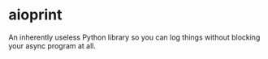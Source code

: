 # aioprint
An inherently useless Python library so you can log things without blocking your async program at all.
